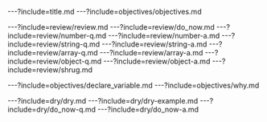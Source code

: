 ---?include=title.md
---?include=objectives/objectives.md

---?include=review/review.md
---?include=review/do_now.md
---?include=review/number-q.md
---?include=review/number-a.md
---?include=review/string-q.md
---?include=review/string-a.md
---?include=review/array-q.md
---?include=review/array-a.md
---?include=review/object-q.md
---?include=review/object-a.md
---?include=review/shrug.md

---?include=objectives/declare_variable.md
---?include=objectives/why.md

---?include=dry/dry.md
---?include=dry/dry-example.md
---?include=dry/do_now-q.md
---?include=dry/do_now-a.md
